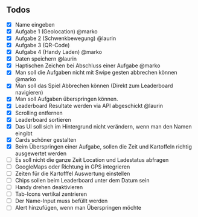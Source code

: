 ## Todos
- [x] Name eingeben
- [x] Aufgabe 1 (Geolocation) @marko
- [x] Aufgabe 2 (Schwenkbewegung) @laurin
- [x] Aufgabe 3 (QR-Code)
- [x] Aufgabe 4 (Handy Laden) @marko
- [x] Daten speichern @laurin
- [x] Haptischen Zeichen bei Abschluss einer Aufgabe @marko
- [x] Man soll die Aufgaben nicht mit Swipe gesten abbrechen können @marko
- [x] Man soll das Spiel Abbrechen können (Direkt zum Leaderboard navigieren) 
- [x] Man soll Aufgaben überspringen können.
- [x] Leaderboard Resultate werden via API abgeschickt @laurin
- [x] Scrolling entfernen 
- [x] Leaderboard sortieren
- [x] Das UI soll sich im Hintergrund nicht verändern, wenn man den Namen eingibt
- [x] Cards schöner gestalten
- [x] Beim Überspringen einer Aufgabe, sollen die Zeit und Kartoffeln richtig ausgewertet werden
- [ ] Es soll nicht die ganze Zeit Location und Ladestatus abfragen
- [ ] GoogleMaps oder Richtung in GPS integrieren
- [ ] Zeiten für die Kartofffel Auswertung einstellen
- [ ] Chips sollen beim Leaderboard unter dem Datum sein
- [ ] Handy drehen deaktivieren
- [ ] Tab-Icons vertikal zentrieren
- [ ] Der Name-Input muss befüllt werden
- [ ] Alert hinzufügen, wenn man Überspringen möchte
